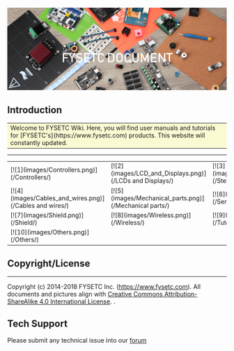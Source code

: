 [![bunner](images/bunner.png)](https://www.fysetc.com)


## Introduction

 <table><tr><td bgcolor=#FAFAD2>Welcome to FYSETC Wiki. Here, you will find user manuals and tutorials for [FYSETC's](https://www.fysetc.com) products. This website will constantly updated. </td></tr></table> 

---
<table>
<tr>
<td>[![1](images/Controllers.png)](/Controllers/)</td><td>[![2](images/LCD_and_Displays.png)](/LCDs and Displays/)</td><td>[![3](images/Stepper_Drivers.png)](/Stepper Drivers/)</td>
</tr>
<tr>
<td>[![4](images/Cables_and_wires.png)](/Cables and wires/)</td><td>[![5](images/Mechanical_parts.png)](/Mechanical parts/)</td><td>[![6](images/Sensors.png)](/Sensors/)</td>
</tr>
<tr>
<td>[![7](images/Shield.png)](/Shield/)</td><td>[![8](images/Wireless.png)](/Wireless/)</td><td>[![9](images/Tutorial.png)](/Tutorial/)</td>
</tr>
<tr>
<td>[![10](images/Others.png)](/Others/)</td>
</tr>
</table>

## Copyright/License
-------
Copyright (c) 2014-2018 FYSETC Inc. (https://www.fysetc.com). All documents and pictures align with <a rel="license" href="http://creativecommons.org/licenses/by-sa/4.0/">Creative Commons Attribution-ShareAlike 4.0 International License</a>. <a rel="license" href="http://creativecommons.org/licenses/by-sa/4.0/"> </a>. 

## Tech Support
Please submit any technical issue into our [forum](http://forum.fysetc.com/) 